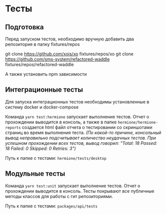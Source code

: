 # Тесты

## Подготовка

Перед запуском тестов, необходимо вручную добавить два репозитория в папку fixtures/repos

git clone https://github.com/xojs/xo fixtures/repos/xo
git clone https://github.com/sms-system/refactored-waddle fixtures/repos/refactored-waddle

А также установить npm зависимости

## Интеграционные тесты

Для запуска интеграционных тестов необходимы установленные в систему docker и docker-compose

Команда `yarn test:hermione` запускает выполнение тестов.
Отчет о прохождении выводится в консоль, а также в папке `hermione/hermione-reports` создается html файл отчета о тестировании со скриншотами страниц во время выполнения теста. *(По какой-то причине, консольный вывод неправильно подсчитывает количество неудачных тестов. При успешном прохождении всех тестов, вывод говорил: "Total: 18 Passed: 18 Failed: 0 Skipped: 0 Retries: 3")*

Путь к папке с тестами: `hermione/tests/desktop`

## Модульные тесты

Команда `yarn test:unit` запускает выполнение тестов.
Отчет о прохождении выводится в консоль. Тесты покрывают все публичные методы классов для работы с гит репозиториями.

Путь к папке с тестами: `packages/api/tests`
